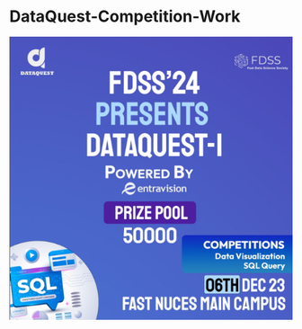 # DataQuest-Competition-Work

<div align="center">
  <img src="https://github.com/Syed-Abid/DataQuest-Competition-Work/blob/main/DataQuest%20Poster.png" alt="DataQuest Poster">
</div>
